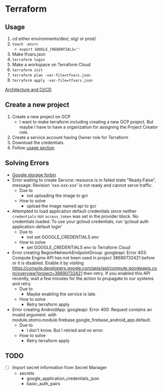 # Terraform

## Usage

1. cd either environments/dev/, stg/ or prod/
2. `touch .envrc`
   - `export GOOGLE_CREDENTIALS=''`
3. Make tfvars.json
4. `terraform login`
5. Make a workspace on Terraform Cloud
6. `terraform init`
7. `terraform plan -var-file=tfvars.json`
8. `terraform apply -var-file=tfvars.json`

[Architecture and CI/CD](https://www.figma.com/file/z0wL2E7mvqkDGmF9NprSyU/Otomo-Dev?type=design&node-id=0-1&mode=design&t=Usf3ebcbkUVzcvLG-11)

## Create a new project

1. Create a new project on GCP
   - I want to make terraform including creating a new GCP project. But maybe I have to have a organization for assigning the Project Creator role.
2. Create a service account having Owner role for Terraform
3. Download the credentials.
4. Follow [usage section](#usage)

## Solving Errors

- [Google storage forbin](https://github.com/hashicorp/terraform/issues/17222)
- Error waiting to create Service: resource is in failed state "Ready:False", message: Revision 'xxx-xxx-xxx' is not ready and cannot serve traffic.
  - Due to
    - not uploading the image to gcr
  - How to solve
    - upload the image named api to gcr
- Attempted to load application default credentials since neither `credentials` nor `access_token` was set in the provider block. No credentials loaded. To use your gcloud credentials, run 'gcloud auth application-default login'
  - Due to
    - not set GOOGLE_CREDENTIALS env
  - How to solve
    - set GOOGLE_CREDENTIALS env to Terraform Cloud
- Error creating RegionNetworkEndpointGroup: googleapi: Error 403: Compute Engine API has not been used in project 38690732421 before or it is disabled. Enable it by visiting https://console.developers.google.com/apis/api/compute.googleapis.com/overview?project=38690732421 then retry. If you enabled this API recently, wait a few minutes for the action to propagate to our systems and retry.
  - Due to
    - Maybe enabling the service is late.
  - How to solve
    - Retry terraform apply
- Error creating AndroidApp: googleapi: Error 400: Request contains an invalid argument. with module.otomo.module.firebase.google_firebase_android_app.default.
  - Due to
    - I don't know. But I retried and no error.
  - How to solve
    - Retry terraform apply

## TODO

- [ ] Import secret information from Secret Manager
  - secrets
    - google_application_credentials_json
    - basic_auth_pairs
